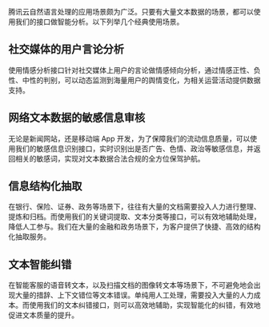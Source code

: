 腾讯云自然语言处理的应用场景颇为广泛。只要有大量文本数据的场景，都可以使用我们的接口做智能分析。以下列举几个经典使用场景。

## 社交媒体的用户言论分析
使用情感分析接口针对社交媒体上用户的言论做情感倾向分析，通过情感正性、负性、中性的判别，可以动态监测到海量用户的舆情变化，为相关运营活动提供数据支持。

## 网络文本数据的敏感信息审核
无论是新闻网站，还是移动端 App 开发，为了保障我们的流动信息质量，可以使用我们的敏感信息识别接口，实时识别出是否广告、色情、政治等敏感信息，并返回相关的敏感词，实现对文本数据合法合规的全方位保驾护航。

## 信息结构化抽取
在银行、保险、证券、政务等场景下，往往有大量的文档需要投入人力进行整理、提炼和归档。而使用我们的关键词提取、文本分类等接口，可以有效地辅助处理，降低人工参与。我们在大量的金融和政务场景下，为客户提供了快捷、高效的结构化抽取服务。

## 文本智能纠错
在智能客服的语音转文本，以及扫描文档的图像转文本等场景下，不可避免地会出现大量的措辞、上下文错位等文本错误。单纯用人工处理，需要投入大量的人力成本。而使用我们的文本纠错接口，则可以高效地辅助，实现智能化的纠错，有效地促进文本质量的提升。


